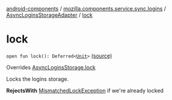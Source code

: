 [android-components](../../index.md) / [mozilla.components.service.sync.logins](../index.md) / [AsyncLoginsStorageAdapter](index.md) / [lock](./lock.md)

# lock

`open fun lock(): Deferred<`[`Unit`](https://kotlinlang.org/api/latest/jvm/stdlib/kotlin/-unit/index.html)`>` [(source)](https://github.com/mozilla-mobile/android-components/blob/master/components/service/sync-logins/src/main/java/mozilla/components/service/sync/logins/AsyncLoginsStorage.kt#L301)

Overrides [AsyncLoginsStorage.lock](../-async-logins-storage/lock.md)

Locks the logins storage.

**RejectsWith**
[MismatchedLockException](../-mismatched-lock-exception.md) if we're already locked

